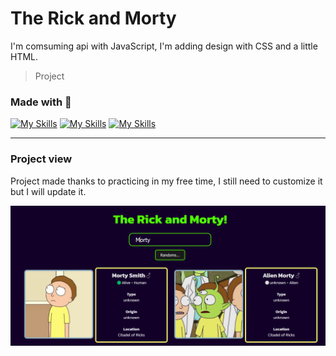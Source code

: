 # The Rick and Morty

I'm comsuming api with JavaScript, I'm adding design with CSS and a little HTML.

> Project

### Made with 🔨

[![My Skills](https://skillicons.dev/icons?i=js)](https://devdocs.io/javascript/)
[![My Skills](https://skillicons.dev/icons?i=css)](https://devdocs.io/css/)
[![My Skills](https://skillicons.dev/icons?i=html)](https://devdocs.io/html/)

<hr>

### Project view

<!-- <a href="https://pixe-l.github.io/Kitchen-Css-Grid/">Take a look at the page.</a> -->

Project made thanks to practicing in my free time, I still need to customize it but I will update it.

<a href="https://www.youtube.com/c/TUTOSPIXEL/join"><img src="./assets/morty.png" alt="Preview" border="0" /></a>
